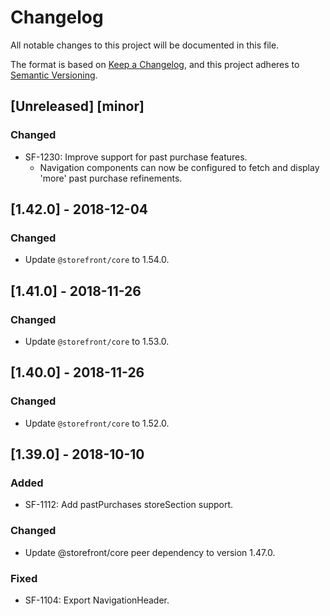 # Changelog
All notable changes to this project will be documented in this file.

The format is based on [Keep a Changelog](https://keepachangelog.com/en/1.0.0/),
and this project adheres to [Semantic Versioning](https://semver.org/spec/v2.0.0.html).

## [Unreleased] [minor]
### Changed
- SF-1230: Improve support for past purchase features.
  - Navigation components can now be configured to fetch and display 'more' past purchase refinements.

## [1.42.0] - 2018-12-04
### Changed
- Update `@storefront/core` to 1.54.0.

## [1.41.0] - 2018-11-26
### Changed
- Update `@storefront/core` to 1.53.0.

## [1.40.0] - 2018-11-26
### Changed
- Update `@storefront/core` to 1.52.0.

## [1.39.0] - 2018-10-10
### Added
- SF-1112: Add pastPurchases storeSection support.

### Changed
- Update @storefront/core peer dependency to version 1.47.0.

### Fixed
- SF-1104: Export NavigationHeader.
